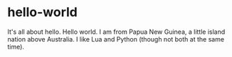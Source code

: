 # hello-world
It's all about hello. Hello world.
I am from Papua New Guinea, a little island nation above Australia. I like Lua and Python (though not both at the same time).
